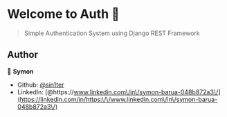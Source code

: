 # Welcome to Auth 👋

> Simple Authentication System using Django REST Framework

## Author

👤 **Symon**

* Github: [@sin1ter](https://github.com/sin1ter)
* LinkedIn: [@https:\/\/www.linkedin.com\/in\/symon-barua-048b872a3\/](https://linkedin.com/in/https:\/\/www.linkedin.com\/in\/symon-barua-048b872a3\/)


